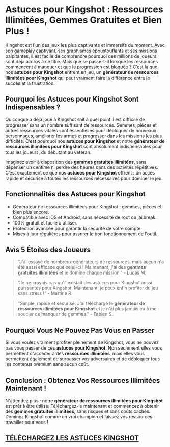 <h1>Astuces pour Kingshot : Ressources Illimitées, Gemmes Gratuites et Bien Plus !</h1>

<p>Kingshot est l'un des jeux les plus captivants et immersifs du moment. Avec son gameplay captivant, ses graphismes époustouflants et ses missions palpitantes, il est facile de comprendre pourquoi des millions de joueurs sont déjà accros à ce titre. Mais que se passe-t-il lorsque les ressources commencent à manquer et que la progression est bloquée ? C’est là que nos <strong>astuces pour Kingshot</strong> entrent en jeu, un <strong>générateur de ressources illimitées pour Kingshot</strong> qui peut vraiment faire la différence entre le succès et la frustration.</p>

<h2>Pourquoi les Astuces pour Kingshot Sont Indispensables ?</h2>
<p>Quiconque a déjà joué à Kingshot sait à quel point il est difficile de progresser sans un nombre suffisant de ressources. Gemmes, pièces et autres ressources vitales sont essentielles pour débloquer de nouveaux personnages, améliorer les armes et progresser dans les missions les plus difficiles. C’est pourquoi nos <strong>astuces pour Kingshot</strong> et notre <strong>générateur de ressources illimitées pour Kingshot</strong> sont absolument indispensables pour tous les joueurs, du débutant au vétéran.</p>

<p>Imaginez avoir à disposition des <strong>gemmes gratuites illimitées</strong>, sans dépenser un centime ni perdre des heures dans des activités répétitives. C’est exactement ce que nos <strong>astuces pour Kingshot</strong> offrent : un accès rapide et sécurisé à toutes les ressources nécessaires pour dominer le jeu.</p>

<h2>Fonctionnalités des Astuces pour Kingshot</h2>
<ul>
  <li>Générateur de ressources illimitées pour Kingshot : gemmes, pièces et bien plus encore.</li>
  <li>Compatible avec iOS et Android, sans nécessité de root ou jailbreak.</li>
  <li>100% gratuit et facile à utiliser.</li>
  <li>Protection avancée pour garantir la sécurité de votre compte.</li>
  <li>Mises à jour régulières pour assurer le bon fonctionnement de l'outil.</li>
</ul>

<h2>Avis 5 Étoiles des Joueurs</h2>
<blockquote>
  <p>"J'ai essayé de nombreux générateurs de ressources, mais aucun n'a été aussi efficace que celui-ci ! Maintenant, j'ai des <strong>gemmes gratuites illimitées</strong> et je domine chaque mission." - Lucas M.</p>
</blockquote>
<blockquote>
  <p>"Je ne croyais pas qu'il existait des astuces pour Kingshot aussi puissantes pour Kingshot. Maintenant, je peux enfin profiter du jeu sans stress !" - Martine R.</p>
</blockquote>
<blockquote>
  <p>"Simple, rapide et sécurisé. J'ai téléchargé le <strong>générateur de ressources illimitées pour Kingshot</strong> et je n'ai plus jamais eu à me soucier de manquer de gemmes." - Fabien S.</p>
</blockquote>

<h2>Pourquoi Vous Ne Pouvez Pas Vous en Passer</h2>
<p>Si vous voulez vraiment profiter pleinement de Kingshot, vous ne pouvez pas vous passer de ces <strong>astuces pour Kingshot</strong>. Non seulement elles vous permettent d'accéder à des <strong>ressources illimitées</strong>, mais elles vous permettent également de surpasser vos adversaires et de débloquer tous les contenus premium sans aucun coût.</p>

<h2>Conclusion : Obtenez Vos Ressources Illimitées Maintenant !</h2>
<p>N'attendez plus : notre <strong>générateur de ressources illimitées pour Kingshot</strong> est prêt à être utilisé. Téléchargez-le maintenant et commencez à obtenir des <strong>gemmes gratuites illimitées</strong>, sans risques et sans coûts cachés. Dominez Kingshot comme un vrai champion et laissez vos ressources travailler pour vous !</p>

## [TÉLÉCHARGEZ LES ASTUCES KINGSHOT](https://bit.ly/4ksQ1jn)
